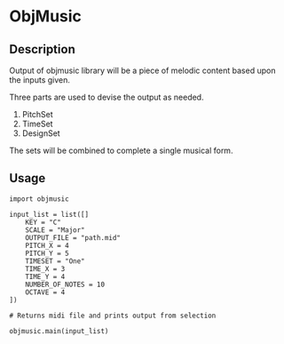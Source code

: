 # ObjMusic

## Description

Output of objmusic library will be a piece of melodic content based upon the inputs given.

Three parts are used to devise the output as needed.

1.  PitchSet
2.  TimeSet
3.  DesignSet

The sets will be combined to complete a single musical form.
## Usage

```
import objmusic

input_list = list([]
    KEY = "C"
    SCALE = "Major"
    OUTPUT_FILE = "path.mid"
    PITCH_X = 4
    PITCH_Y = 5
    TIMESET = "One"
    TIME_X = 3
    TIME_Y = 4
    NUMBER_OF_NOTES = 10
    OCTAVE = 4
])

# Returns midi file and prints output from selection

objmusic.main(input_list) 
```

